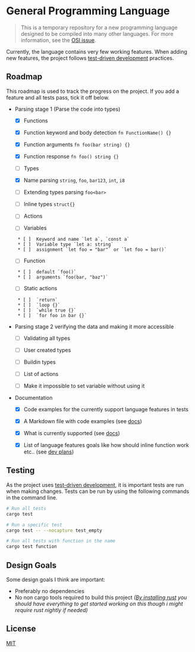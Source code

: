 # General Programming Language

> This is a temporary repository for a new programming language designed to be compiled into many other languages.
> For more information, see the [OSI issue](https://github.com/open-source-ideas/open-source-ideas/issues/235).

Currently, the language contains very few working features. When adding new features, the project follows [test-driven development](https://en.wikipedia.org/wiki/Test-driven_development) practices.


## Roadmap

This roadmap is used to track the progress on the project. If you add a feature and all tests pass, tick it off below.

   * Parsing stage 1 (Parse the code into types)

      * [x]  Functions

        * [x]  Function keyword and body detection `fn FunctionName() {}`
        * [x]  Function arguments `fn foo(bar string) {}`
        * [x]  Function response `fn foo() string {}`
      * [ ]  Types

        * [x]  Name parsing `string`, `foo`, `bar123`, `int`, `i8`
        * [ ]  Extending types parsing `foo<bar>`
        * [ ]  Inline types `struct{}`
      * [ ]  Actions

        * [ ]  Variables

          * [ ]  Keyword and name `let a`, `const a`
          * [ ]  Variable type `let a: string`
          * [ ]  assignment `let foo = "bar"` or `let foo = bar()`
        * [ ]  Function

          * [ ]  default `foo()`
          * [ ]  arguments `foo(bar, "baz")`
        * [ ]  Static actions

          * [ ]  `return`
          * [ ]  `loop {}`
          * [ ]  `while true {}`
          * [ ]  `for foo in bar {}`

   * Parsing stage 2 verifying the data and making it more accessible

      * [ ]  Validating all types

        * [ ]  User created types
        * [ ]  Buildin types
      * [ ]  List of actions

        * [ ]  Make it impossible to set variable without using it

   * Documentation

      * [x]  Code examples for the currently support language features in tests
      * [x]  A Markdown file with code examples (see [docs](docs/README.md))

        * [x]  What is currently supported (see [docs](docs/README.md))
        * [x]  List of language features goals like how should inline function work etc.. (see [dev plans](docs/README.md#maintainer-development-plans))


## Testing

As the project uses [test-driven development](https://en.wikipedia.org/wiki/Test-driven_development), it is important tests are run when making changes. Tests can be run by using the following commands in the command line.

```bash
# Run all tests
cargo test

# Run a specific test
cargo test -- --nocapture test_empty

# Run all tests with function in the name
cargo test function
```


## Design Goals

Some design goals I think are important:
- Preferably no dependencies
- No non cargo tools required to build this project *([By installing rust](https://www.rust-lang.org/tools/install) you should have everything to get started working on this though i might require rust nightly if needed)*


## License

[MIT](https://choosealicense.com/licenses/mit/)

